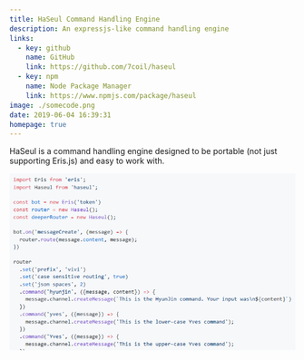 ```yaml
---
title: HaSeul Command Handling Engine
description: An expressjs-like command handling engine
links:
  - key: github
    name: GitHub
    link: https://github.com/7coil/haseul
  - key: npm
    name: Node Package Manager
    link: https://www.npmjs.com/package/haseul
image: ./somecode.png
date: 2019-06-04 16:39:31
homepage: true
---
```


HaSeul is a command handling engine designed to be portable (not just supporting Eris.js) and easy to work with.

![](somecode.png)
